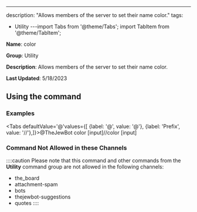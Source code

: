 ---
description: "Allows members of the server to set their name color."
tags:
  - Utility
---import Tabs from '@theme/Tabs';
import TabItem from '@theme/TabItem';

**Name**: color

**Group**: Utility

**Description**: Allows members of the server to set their name color.

**Last Updated**: 5/18/2023

## Using the command

### Examples
<Tabs defaultValue='@'values={[ {label: '@', value: '@'}, {label: 'Prefix', value: '//'},]}><TabItem value='@'>@TheJewBot color [input]</TabItem><TabItem value='//'>//color [input]</TabItem></Tabs>

### Command Not Allowed in these Channels
::::caution Please note that this command and other commands from the **Utility** command group are not allowed in the following channels:
- the_board
- attachment-spam
- bots
- thejewbot-suggestions
- quotes
::::